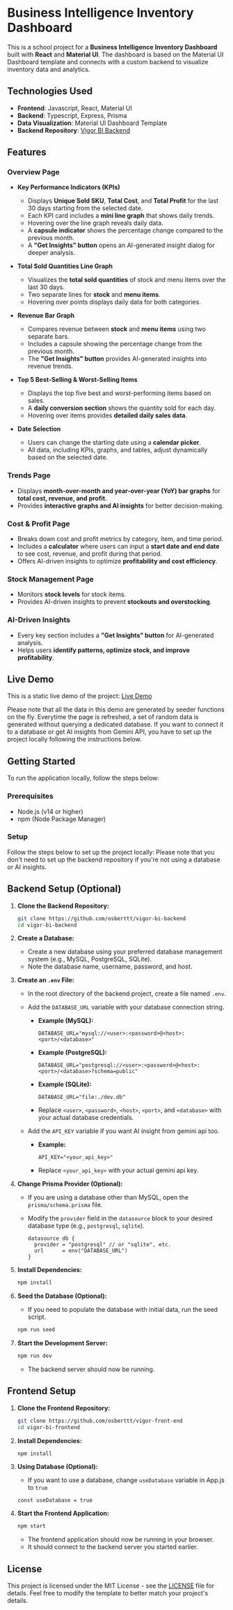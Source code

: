 # Business Intelligence Inventory Dashboard

This is a school project for a **Business Intelligence Inventory Dashboard** built with **React** and **Material UI**. The dashboard is based on the Material UI Dashboard template and connects with a custom backend to visualize inventory data and analytics.

## Technologies Used

- **Frontend**: Javascript, React, Material UI
- **Backend**: Typescript, Express, Prisma
- **Data Visualization**: Material UI Dashboard Template
- **Backend Repository**: [Vigor BI Backend](https://github.com/osberttt/vigor-bi-backend)

## Features

### Overview Page
- **Key Performance Indicators (KPIs)**
  - Displays **Unique Sold SKU**, **Total Cost**, and **Total Profit** for the last 30 days starting from the selected date.
  - Each KPI card includes a **mini line graph** that shows daily trends.
  - Hovering over the line graph reveals daily data.
  - A **capsule indicator** shows the percentage change compared to the previous month.
  - A **"Get Insights" button** opens an AI-generated insight dialog for deeper analysis.

- **Total Sold Quantities Line Graph**
  - Visualizes the **total sold quantities** of stock and menu items over the last 30 days.
  - Two separate lines for **stock** and **menu items**.
  - Hovering over points displays daily data for both categories.

- **Revenue Bar Graph**
  - Compares revenue between **stock** and **menu items** using two separate bars.
  - Includes a capsule showing the percentage change from the previous month.
  - The **"Get Insights" button** provides AI-generated insights into revenue trends.

- **Top 5 Best-Selling & Worst-Selling Items**
  - Displays the top five best and worst-performing items based on sales.
  - A **daily conversion section** shows the quantity sold for each day.
  - Hovering over items provides **detailed daily sales data**.

- **Date Selection**
  - Users can change the starting date using a **calendar picker**.
  - All data, including KPIs, graphs, and tables, adjust dynamically based on the selected date.

### Trends Page
- Displays **month-over-month and year-over-year (YoY) bar graphs** for **total cost, revenue, and profit**.
- Provides **interactive graphs and AI insights** for better decision-making.

### Cost & Profit Page
- Breaks down cost and profit metrics by category, item, and time period.
- Includes a **calculator** where users can input a **start date and end date** to see cost, revenue, and profit during that period.
- Offers AI-driven insights to optimize **profitability and cost efficiency**.

### Stock Management Page
- Monitors **stock levels** for stock items.
- Provides AI-driven insights to prevent **stockouts and overstocking**.

### AI-Driven Insights
- Every key section includes a **"Get Insights" button** for AI-generated analysis.
- Helps users **identify patterns, optimize stock, and improve profitability**.

## Live Demo

This is a static live demo of the project: [Live Demo](https://splendid-dolphin-5c913e.netlify.app/)

Please note that all the data in this demo are generated by seeder functions on the fly. Everytime the page is refreshed, a set of random data is generated without querying a dedicated database. If you want to connect it to a database or get AI insights from Gemini API, you have to set up the project locally following the instructions below.

## Getting Started

To run the application locally, follow the steps below:

### Prerequisites

- Node.js (v14 or higher)
- npm (Node Package Manager)

### Setup

Follow the steps below to set up the project locally:
Please note that you don't need to set up the backend repository if you're not using a database or AI insights.

## Backend Setup (Optional)

1.  **Clone the Backend Repository:**

    ```bash
    git clone https://github.com/osberttt/vigor-bi-backend
    cd vigor-bi-backend
    ```

2.  **Create a Database:**

    * Create a new database using your preferred database management system (e.g., MySQL, PostgreSQL, SQLite).
    * Note the database name, username, password, and host.

3.  **Create an `.env` File:**

    * In the root directory of the backend project, create a file named `.env`.
    * Add the `DATABASE_URL` variable with your database connection string.

        * **Example (MySQL):**

            ```
            DATABASE_URL="mysql://<user>:<password>@<host>:<port>/<database>"
            ```

        * **Example (PostgreSQL):**

            ```
            DATABASE_URL="postgresql://<user>:<password>@<host>:<port>/<database>?schema=public"
            ```

        * **Example (SQLite):**

            ```
            DATABASE_URL="file:./dev.db"
            ```

        * Replace `<user>`, `<password>`, `<host>`, `<port>`, and `<database>` with your actual database credentials.
    * Add the `API_KEY` variable if you want AI insight from gemini api too.

        * **Example:**

            ```
            API_KEY="<your_api_key>"
            ```
        * Replace `<your_api_key>` with your actual gemini api key.

4.  **Change Prisma Provider (Optional):**

    * If you are using a database other than MySQL, open the `prisma/schema.prisma` file.
    * Modify the `provider` field in the `datasource` block to your desired database type (e.g., `postgresql`, `sqlite`).

        ```prisma
        datasource db {
          provider = "postgresql" // or "sqlite", etc.
          url      = env("DATABASE_URL")
        }
        ```

5.  **Install Dependencies:**

    ```bash
    npm install
    ```

6.  **Seed the Database (Optional):**

    * If you need to populate the database with initial data, run the seed script.

    ```bash
    npm run seed
    ```

7.  **Start the Development Server:**

    ```bash
    npm run dev
    ```

    * The backend server should now be running.

## Frontend Setup

1.  **Clone the Frontend Repository:**

    ```bash
    git clone https://github.com/osberttt/vigor-front-end
    cd vigor-bi-frontend
    ```

2.  **Install Dependencies:**

    ```bash
    npm install
    ```

3.  **Using Database (Optional):**

    * If you want to use a database, change `useDatabase` variable in App.js to `true`

    ```
    const useDatabase = true
    ```

4.  **Start the Frontend Application:**

    ```bash
    npm start
    ```

    * The frontend application should now be running in your browser.
    * It should connect to the backend server you started earlier.

## License

This project is licensed under the MIT License - see the [LICENSE](LICENSE) file for details.
Feel free to modify the template to better match your project's details.
